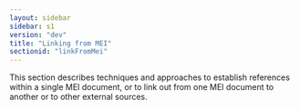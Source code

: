 ```yaml
---
layout: sidebar
sidebar: s1
version: "dev"
title: "Linking from MEI"
sectionid: "linkFromMei"
---
```


This section describes techniques and approaches to establish references within a single MEI document, or to link out from one MEI document to another or to other external sources.
